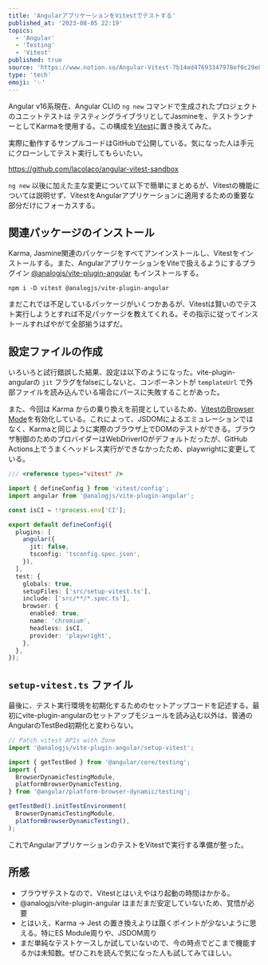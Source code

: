 ```yaml
---
title: 'AngularアプリケーションをVitestでテストする'
published_at: '2023-08-05 22:19'
topics:
  - 'Angular'
  - 'Testing'
  - 'Vitest'
published: true
source: 'https://www.notion.so/Angular-Vitest-7b14ed47693347978ef0c29e83922a49'
type: 'tech'
emoji: '✨'
---
```


Angular v16系現在、Angular CLIの `ng new` コマンドで生成されたプロジェクトのユニットテストは テスティングライブラリとしてJasmineを、テストランナーとしてKarmaを使用する。この構成を[Vitest](https://vitest.dev/)に置き換えてみた。

実際に動作するサンプルコードはGitHubで公開している。気になった人は手元にクローンしてテスト実行してもらいたい。

https://github.com/lacolaco/angular-vitest-sandbox

`ng new` 以後に加えた主な変更について以下で簡単にまとめるが、Vitestの機能については説明せず、VitestをAngularアプリケーションに適用するための重要な部分だけにフォーカスする。

## 関連パッケージのインストール

Karma, Jasmine関連のパッケージをすべてアンインストールし、Vitestをインストールする。また、AngularアプリケーションをViteで扱えるようにするプラグイン [@analogjs/vite-plugin-angular](https://github.com/analogjs/analog/blob/main/packages/vite-plugin-angular/README.md) もインストールする。

```shell
npm i -D vitest @analogjs/vite-plugin-angular
```

まだこれでは不足しているパッケージがいくつかあるが、Vitestは賢いのでテスト実行しようとすれば不足パッケージを教えてくれる。その指示に従ってインストールすればやがて全部揃うはずだ。

## 設定ファイルの作成

いろいろと試行錯誤した結果、設定は以下のようになった。vite-plugin-angularの `jit` フラグをfalseにしないと、コンポーネントが `templateUrl` で外部ファイルを読み込んでいる場合にパースに失敗することがあった。

また、今回は Karma からの乗り換えを前提としているため、[VitestのBrowser Mode](https://vitest.dev/guide/browser.html)を有効化している。これによって、JSDOMによるエミュレーションではなく、Karmaと同じように実際のブラウザ上でDOMのテストができる。ブラウザ制御のためのプロバイダーはWebDriverIOがデフォルトだったが、GitHub Actions上でうまくヘッドレス実行ができなかったため、playwrightに変更している。

```typescript
/// <reference types="vitest" />

import { defineConfig } from 'vitest/config';
import angular from '@analogjs/vite-plugin-angular';

const isCI = !!process.env['CI'];

export default defineConfig({
  plugins: [
    angular({
      jit: false,
      tsconfig: 'tsconfig.spec.json',
    }),
  ],
  test: {
    globals: true,
    setupFiles: ['src/setup-vitest.ts'],
    include: ['src/**/*.spec.ts'],
    browser: {
      enabled: true,
      name: 'chromium',
      headless: isCI,
      provider: 'playwright',
    },
  },
});
```

## `setup-vitest.ts` ファイル

最後に、テスト実行環境を初期化するためのセットアップコードを記述する。最初にvite-plugin-angularのセットアップモジュールを読み込む以外は、普通のAngularのTestBed初期化と変わらない。

```typescript
// Patch vitest APIs with Zone
import '@analogjs/vite-plugin-angular/setup-vitest';

import { getTestBed } from '@angular/core/testing';
import {
  BrowserDynamicTestingModule,
  platformBrowserDynamicTesting,
} from '@angular/platform-browser-dynamic/testing';

getTestBed().initTestEnvironment(
  BrowserDynamicTestingModule,
  platformBrowserDynamicTesting(),
);
```

これでAngularアプリケーションのテストをVitestで実行する準備が整った。

## 所感

- ブラウザテストなので、Vitestとはいえやはり起動の時間はかかる。
- @analogjs/vite-plugin-angular はまだまだ安定していないため、覚悟が必要
- とはいえ、Karma → Jest の置き換えよりは躓くポイントが少ないように思える。特にES Module周りや、JSDOM周り
- まだ単純なテストケースしか試していないので、今の時点でどこまで機能するかは未知数。ぜひこれを読んで気になった人も試してみてほしい。
